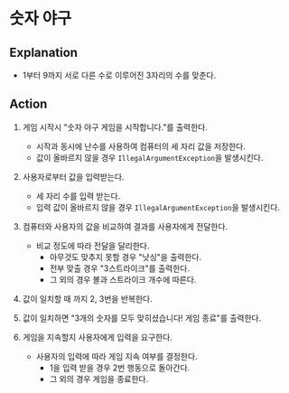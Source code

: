 # 숫자 야구

## Explanation
- 1부터 9까지 서로 다른 수로 이루어진 3자리의 수를 맞춘다.

## Action
1. 게임 시작시 "숫자 야구 게임을 시작합니다."를 출력한다.
   - 시작과 동시에 난수를 사용하여 컴퓨터의 세 자리 값을 저장한다.
   - 값이 올바르지 않을 경우 `IllegalArgumentException`을 발생시킨다.
   
2. 사용자로부터 값을 입력받는다.
   - 세 자리 수를 입력 받는다.
   - 입력 값이 올바르지 않을 경우 `IllegalArgumentException`을 발생시킨다.
   
3. 컴퓨터와 사용자의 값을 비교하여 결과를 사용자에게 전달한다.
   - 비교 정도에 따라 전달을 달리한다.
      - 아무것도 맞추지 못할 경우 "낫싱"을 출력한다.
      - 전부 맞출 경우 "3스트라이크"를 출력한다.
      - 그 외의 경우 볼과 스트라이크 개수에 따른다.
   
4. 값이 일치할 때 까지 2, 3번을 반복한다.

5. 값이 일치하면 "3개의 숫자를 모두 맞히셨습니다! 게임 종료"를 출력한다. 
   
6. 게임을 지속할지 사용자에게 입력을 요구한다.
   - 사용자의 입력에 따라 게임 지속 여부를 결정한다.
      - 1을 입력 받을 경우 2번 행동으로 돌아간다.
      - 그 외의 경우 게임을 종료한다.
